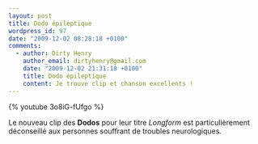 ```yaml
---
layout: post
title: Dodo épileptique
wordpress_id: 97
date: "2009-12-02 08:28:18 +0100"
comments:
  - author: Dirty Henry
    author_email: dirtyhenry@gmail.com
    date: "2009-12-02 21:31:18 +0100"
    title: Dodo épileptique
    content: Je trouve clip et chanson excellents !
---
```


{% youtube 3o8iG-fUfgo %}

Le nouveau clip des **Dodos** pour leur titre _Longform_ est particulièrement
déconseillé aux personnes souffrant de troubles neurologiques.
